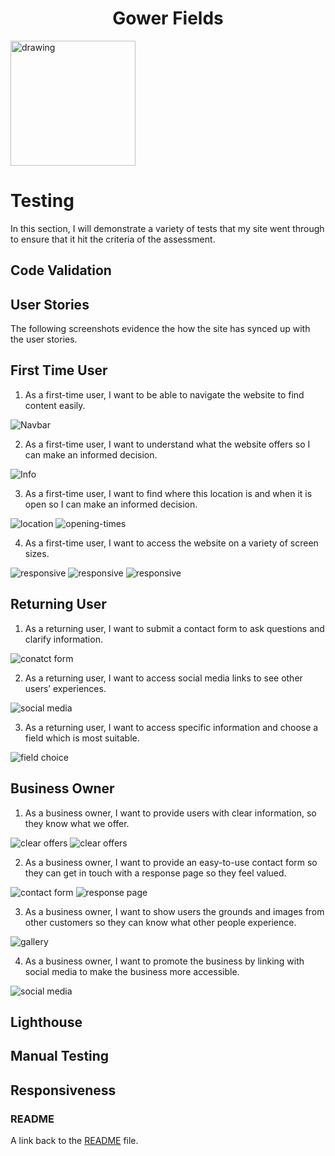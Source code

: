 <h1 align="center"> Gower Fields </h1>

<img src="documentation/gower-fields.png" alt="drawing" width="200"/>

# Testing

In this section, I will demonstrate a variety of tests that my site went through to ensure that it hit the criteria of the assessment.

## Code Validation



## User Stories

The following screenshots evidence the how the site has synced up with the user stories.

## First Time User

1. As a first-time user, I want to be able to navigate the website to find content easily.

![Navbar](documentation/navbar.png)

2. As a first-time user, I want to understand what the website offers so I can make an informed decision.

![Info](documentation/user-stories/user-story-2.png)

3. As a first-time user, I want to find where this location is and when it is open so I can make an informed decision.

![location](documentation/user-stories/user-story-3.png)
![opening-times](documentation/user-stories/user-story-3-1.png)

4. As a first-time user, I want to access the website on a variety of screen sizes.

![responsive](documentation/user-stories/user-story-4.png)
![responsive](documentation/user-stories/user-story-4-1.png)
![responsive](documentation/user-stories/user-story-4-2.png)

## Returning User

1. As a returning user, I want to submit a contact form to ask questions and clarify information.

![conatct form](documentation/user-stories/user-story-5.png)

2. As a returning user, I want to access social media links to see other users’ experiences.

![social media](documentation/user-stories/user-story-6.png)

3. As a returning user, I want to access specific information and choose a field which is most suitable.

![field choice](documentation/user-stories/user-story-7.png)

## Business Owner

1. As a business owner, I want to provide users with clear information, so they know what we offer.

![clear offers](documentation/user-stories/user-story-8.png)
![clear offers](documentation/user-stories/user-story-2.png)

2. As a business owner, I want to provide an easy-to-use contact form so they can get in touch with a response page so they feel valued.

![contact form](documentation/user-stories/user-story-9.png)
![response page](documentation/user-stories/user-story-9-1.png)

3. As a business owner, I want to show users the grounds and images from other customers so they can know what other people experience.

![gallery](documentation/user-stories/user-story-10.png)

4. As a business owner, I want to promote the business by linking with social media to make the business more accessible.

![social media](documentation/user-stories/user-story-6.png)

## Lighthouse

## Manual Testing

## Responsiveness

### README

A link back to the [README](README.md) file.